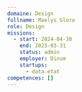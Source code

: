 ```yaml
---
domaine: Design
fullname: Maelys Gloro
role: Design
missions:
  - start: 2024-04-30
    end: 2025-03-31
    status: admin
    employer: Dinum
    startups:
      - data.etat
competences: []
---
```

